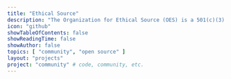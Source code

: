 ```yaml
---
title: "Ethical Source"
description: "The Organization for Ethical Source (OES) is a 501(c)(3) nonprofit public charity focusing on ethical outcomes in open source and other public interest technologies."
icon: "github"
showTableOfContents: false
showReadingTime: false
showAuthor: false
topics: [ "community", "open source" ]
layout: "projects"
project: "community" # code, community, etc.
---
```

